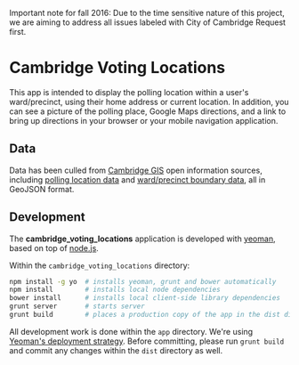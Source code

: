 Important note for fall 2016: Due to the time sensitive nature of this project, we are aiming to address all issues labeled with City of Cambridge Request first.

Cambridge Voting Locations
==========================

This app is intended to display the polling location within a user's ward/precinct, using their home address or current location. In addition, you can see a picture of the polling place, Google Maps directions, and a link to bring up directions in your browser or your mobile navigation application.

Data
----
Data has been culled from [Cambridge GIS](http://www.cambridgema.gov/GIS.aspx) open information sources, including [polling location data](https://github.com/codeforboston/cambridgegis_data/tree/master/Elections/Polling_Locations) and [ward/precinct boundary data](https://github.com/codeforboston/cambridgegis_data/tree/master/Elections/Wards_and__Precincts), all in GeoJSON format.

Development
-----------
The **cambridge_voting_locations** application is developed with [yeoman](http://yeoman.io/), based on top of [node.js](http://nodejs.org/).

Within the `cambridge_voting_locations` directory:
```sh
npm install -g yo  # installs yeoman, grunt and bower automatically
npm install        # installs local node dependencies
bower install      # installs local client-side library dependencies
grunt server       # starts server
grunt build        # places a production copy of the app in the dist directory
```

All development work is done within the `app` directory. We're using [Yeoman's deployment strategy](http://yeoman.io/deployment.html). Before committing, please run `grunt build` and commit any changes within the `dist` directory as well.
